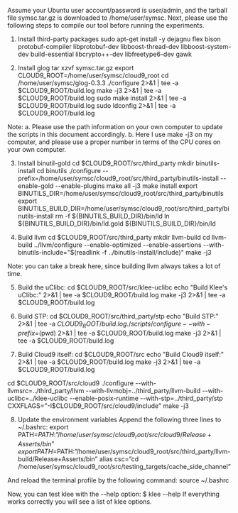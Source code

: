 ﻿
Assume your Ubuntu user account/password is user/admin, and the tarball file symsc.tar.gz is downloaded to /home/user/symsc. 
Next, please use the following steps to compile our tool before running the experiments.


1. Install third-party packages
sudo apt-get install -y dejagnu flex bison protobuf-compiler libprotobuf-dev libboost-thread-dev libboost-system-dev build-essential libcrypto++-dev libfreetype6-dev gawk


2. Install glog
tar xzvf symsc.tar.gz
export CLOUD9_ROOT=/home/user/symsc/cloud9_root
cd /home/user/symsc/glog-0.3.3
./configure 2>&1 | tee -a $CLOUD9_ROOT/build.log
make -j3 2>&1 | tee -a $CLOUD9_ROOT/build.log
sudo make install 2>&1 | tee -a $CLOUD9_ROOT/build.log
sudo ldconfig 2>&1 | tee -a $CLOUD9_ROOT/build.log


Note: 
a. Please use the path information on your own computer to update the scripts in this document accordingly.
b. Here I use make -j3 on my computer, and please use a proper number in terms of the CPU cores on your own computer.


3. Install binutil-gold
cd $CLOUD9_ROOT/src/third_party
mkdir binutils-install
cd binutils
./configure --prefix=/home/user/symsc/cloud9_root/src/third_party/binutils-install --enable-gold --enable-plugins
make all -j3
make install
export BINUTILS_DIR=/home/user/symsc/cloud9_root/src/third_party/binutils
export BINUTILS_BUILD_DIR=/home/user/symsc/cloud9_root/src/third_party/binutils-install
rm -f ${BINUTILS_BUILD_DIR}/bin/ld
ln ${BINUTILS_BUILD_DIR}/bin/ld.gold ${BINUTILS_BUILD_DIR}/bin/ld


4. Build llvm
cd $CLOUD9_ROOT/src/third_party
mkdir llvm-build
cd llvm-build
../llvm/configure  --enable-optimized  --enable-assertions --with-binutils-include="$(readlink -f ../binutils-install/include)"
make -j3

Note: you can take a break here, since building llvm always takes a lot of time.


5. Build the uClibc:
cd $CLOUD9_ROOT/src/klee-uclibc
echo "Build Klee's uClibc:" 2>&1 | tee -a $CLOUD9_ROOT/build.log
make -j3 2>&1 | tee -a $CLOUD9_ROOT/build.log


6. Build STP:
cd $CLOUD9_ROOT/src/third_party/stp
echo "Build STP:" 2>&1 | tee -a $CLOUD9_ROOT/build.log
./scripts/configure --with-prefix=$(pwd) 2>&1 | tee -a $CLOUD9_ROOT/build.log
make -j3 2>&1 | tee -a $CLOUD9_ROOT/build.log


7. Build Cloud9 itself:
cd $CLOUD9_ROOT/src
echo "Build Cloud9 itself:" 2>&1 | tee -a $CLOUD9_ROOT/build.log
make -j3 2>&1 | tee -a $CLOUD9_ROOT/build.log


cd $CLOUD9_ROOT/src/cloud9
./configure --with-llvmsrc=../third_party/llvm --with-llvmobj=../third_party/llvm-build --with-uclibc=../klee-uclibc --enable-posix-runtime --with-stp=../third_party/stp  CXXFLAGS="-I$CLOUD9_ROOT/src/cloud9/include"
make -j3


8. Update the environment variables
Append the following three lines to ~/.bashrc:
export PATH=$PATH:”/home/user/symsc/cloud9_root/src/cloud9/Release+Asserts/bin”
export PATH=$PATH:”/home/user/symsc/cloud9_root/src/third_party/llvm-build/Release+Asserts/bin”
alias csc=”cd /home/user/symsc/cloud9_root/src/testing_targets/cache_side_channel”


And reload the terminal profile by the following command:
source ~/.bashrc


Now, you can test klee with the --help option:
$ klee --help
If everything works correctly you will see a list of klee options.
